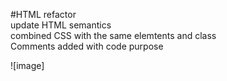 #HTML refactor <br>
update HTML semantics<br>
combined CSS with the same elemtents and class <br>
Comments added with code purpose


![image]
